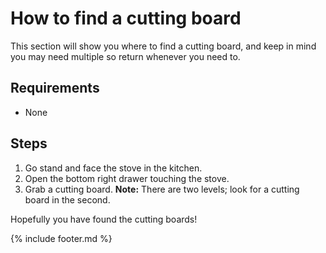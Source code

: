 # How to find a cutting board
This section will show you where to find a cutting board, and keep in mind you may need multiple so return whenever you need to.

## Requirements
- None

## Steps
1. Go stand and face the stove in the kitchen.
2. Open the bottom right drawer touching the stove.
3. Grab a cutting board.
**Note:** There are two levels; look for a cutting board in the second.

Hopefully you have found the cutting boards! 

{% include footer.md %}
